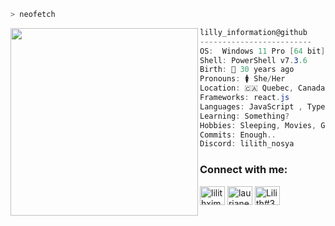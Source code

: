 ```zsh
> neofetch

```
<img align="left" src="https://user-images.githubusercontent.com/74218901/173695677-df33de07-b48e-4bdf-91db-c52d8c865a0e.png" width="300" /> 

```csharp
lilly_information@github
-------------------------
OS:  Windows 11 Pro [64 bit]
Shell: PowerShell v7.3.6
Birth: 🎂 30 years ago
Pronouns: 🚺 She/Her
Location: 🇨🇦 Quebec, Canada
Frameworks: react.js
Languages: JavaScript , Typescript
Learning: Something?
Hobbies: Sleeping, Movies, Gaming, Eating
Commits: Enough..
Discord: lilith_nosya
```

<h3 align="left">Connect with me:</h3>
<p align="left">
<a href="https://instagram.com/lilithximmaculate666" target="blank"><img align="center" src="https://raw.githubusercontent.com/rahuldkjain/github-profile-readme-generator/master/src/images/icons/Social/instagram.svg" alt="lilithximmaculate666" height="30" width="40" /></a>
<a href="https://www.youtube.com/c/lauriane veilleux" target="blank"><img align="center" src="https://raw.githubusercontent.com/rahuldkjain/github-profile-readme-generator/master/src/images/icons/Social/youtube.svg" alt="lauriane veilleux" height="30" width="40" /></a>
<a href="https://discord.com/users/165922734461812736" target="blank"><img align="center" src="https://raw.githubusercontent.com/rahuldkjain/github-profile-readme-generator/master/src/images/icons/Social/discord.svg" alt="Lilith#3252" height="30" width="40" /></a>



